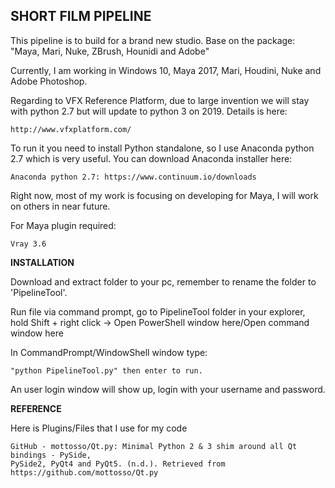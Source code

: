 ## **SHORT FILM PIPELINE**

This pipeline is to build for a brand new studio. Base on the package: "Maya, Mari, Nuke, ZBrush, Hounidi and Adobe"

Currently, I am working in Windows 10, Maya 2017, Mari, Houdini, Nuke and Adobe Photoshop.

Regarding to VFX Reference Platform, due to large invention we will stay with python 2.7 but will update to python 3 on 2019.
Details is here:

    http://www.vfxplatform.com/

To run it you need to install Python standalone, so I use Anaconda python 2.7 which is very useful.
You can download Anaconda installer here:

    Anaconda python 2.7: https://www.continuum.io/downloads

Right now, most of my work is focusing on developing for Maya, I will work on others in near future.

For Maya plugin required:

    Vray 3.6

**INSTALLATION**

Download and extract folder to your pc, remember to rename the folder to 'PipelineTool'.

Run file via command prompt, go to PipelineTool folder in your explorer, hold Shift + right click -> Open PowerShell window here/Open command window here

In CommandPrompt/WindowShell window type:

    "python PipelineTool.py" then enter to run.

An user login window will show up, login with your username and password.

**REFERENCE**

Here is Plugins/Files that I use for my code

    GitHub - mottosso/Qt.py: Minimal Python 2 & 3 shim around all Qt bindings - PySide,
    PySide2, PyQt4 and PyQt5. (n.d.). Retrieved from https://github.com/mottosso/Qt.py
